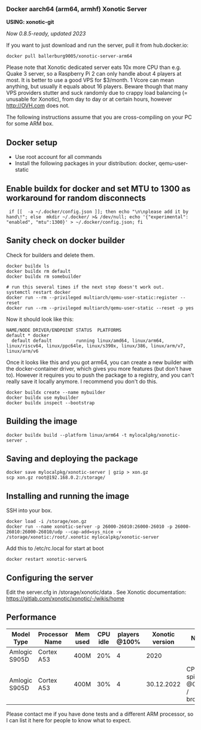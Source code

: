 ### Docker aarch64 (arm64, armhf) Xonotic Server

**USING: xonotic-git**

*Now 0.8.5-ready, updated 2023*

If you want to just download and run the server, pull it from hub.docker.io:

```
docker pull ballerburg9005/xonotic-server-arm64
```

Please note that Xonotic dedicated server eats 10x more CPU than e.g. Quake 3 server, so a Raspberry Pi 2 can only handle about 4 players at most. It is better to use a good VPS for $3/month. 1 Vcore can mean anything, but usually it equals about 16 players. Beware though that many VPS providers stutter and suck randomly due to crappy load balancing (= unusable for Xonotic), from day to day or at certain hours, however http://OVH.com does not. 

The following instructions assume that you are cross-compiling on your PC for some ARM box.


## Docker setup
* Use root account for all commands
* Install the following packages in your distribution: docker, qemu-user-static


## Enable buildx for docker and set MTU to 1300 as workaround for random disconnects
```
 if [[  -a ~/.docker/config.json ]]; then echo "\n\nplease add it by hand\!"; else  mkdir ~/.docker/ >& /dev/null; echo '{"experimental": "enabled", "mtu":1300}' > ~/.docker/config.json; fi
```


## Sanity check on docker builder

Check for builders and delete them.
```
docker buildx ls
docker buildx rm default
docker buildx rm somebuilder

# run this several times if the next step doesn't work out.
systemctl restart docker
docker run --rm --privileged multiarch/qemu-user-static:register --reset
docker run --rm --privileged multiarch/qemu-user-static --reset -p yes
```

Now it should look like this:
```
NAME/NODE DRIVER/ENDPOINT STATUS  PLATFORMS
default * docker                  
  default default         running linux/amd64, linux/arm64, linux/riscv64, linux/ppc64le, linux/s390x, linux/386, linux/arm/v7, linux/arm/v6
```

Once it looks like this and you got arm64, you can create a new builder with the docker-container driver, which gives you more features (but don't have to). However it requires you to push the package to a registry, and you can't really save it locally anymore. I recommend you don't do this.

```
docker buildx create --name mybuilder
docker buildx use mybuilder
docker buildx inspect --bootstrap
```


## Building the image

``` 
docker buildx build --platform linux/arm64 -t mylocalpkg/xonotic-server .
```



## Saving and deploying the package
 
```
docker save mylocalpkg/xonotic-server | gzip > xon.gz
scp xon.gz root@192.168.0.2:/storage/

```


## Installing and running the image

SSH into your box.

```
docker load -i /storage/xon.gz
docker run --name xonotic-server -p 26000-26010:26000-26010 -p 26000-26010:26000-26010/udp --cap-add=sys_nice -v /storage/xonotic:/root/.xonotic mylocalpkg/xonotic-server
```

Add this to /etc/rc.local for start at boot

```
docker restart xonotic-server&
```


## Configuring the server

Edit the server.cfg in /storage/xonotic/data . See Xonotic documentation: https://gitlab.com/xonotic/xonotic/-/wikis/home


## Performance

| Model Type                        | Processor Name     | Mem used | CPU idle | players @100% | Xonotic version | Note                        |
|-----------------------------------|--------------------|----------|----------|---------------|-----------------|-----------------------------|
| Amlogic S905D                     | Cortex A53         | 400M     | 20%      | 4             | 2020            |                             |
| Amlogic S905D                     | Cortex A53         | 400M     | 30%      | 4             | 30.12.2022      | CPU spikes @0.2Hz / broken  |

Please contact me if you have done tests and a different ARM processor, so I can list it here for people to know what to expect.


